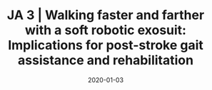 ---
title: "JA 3 | Walking faster and farther with a soft robotic exosuit: Implications for post-stroke gait assistance and rehabilitation"
collection: publications
permalink: /publication/P3-2020-IEE
date: 2020-01-03
venue: 'Engineering'
paperurl: '/files/2020-IEEE.pdf'
link: 'https://www.ncbi.nlm.nih.gov/pmc/articles/PMC7971412/'
citation: 'Awad L., <b>Kudzia P.</b>., Revi D., Ellis T., Walsh C., Walking faster and farther with a soft robotic exosuit: Implications for post-stroke gait assistance and rehabilitation. <i>IEEE Open Journal of Engineering in Medicine and Biology</i>, <b>2020</b>'
---